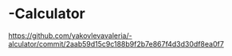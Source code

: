 # -Calculator
https://github.com/yakovlevavaleria/-alculator/commit/2aab59d15c9c188b9f2b7e867f4d3d30df8ea0f7
